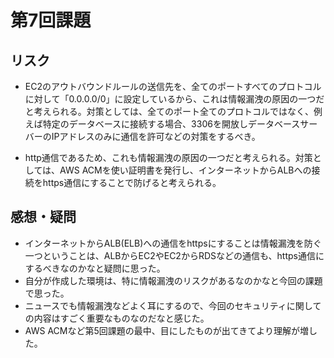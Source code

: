 # 第7回課題

## リスク
- EC2のアウトバウンドルールの送信先を、全てのポートすべてのプロトコルに対して「0.0.0.0/0」に設定しているから、これは情報漏洩の原因の一つだと考えられる。対策としては、全てのポート全てのプロトコルではなく、例えば特定のデータベースに接続する場合、3306を開放しデータベースサーバーのIPアドレスのみに通信を許可などの対策をするべき。

- http通信であるため、これも情報漏洩の原因の一つだと考えられる。対策としては、AWS ACMを使い証明書を発行し、インターネットからALBへの接続をhttps通信にすることで防げると考えられる。


## 感想・疑問
- インターネットからALB(ELB)への通信をhttpsにすることは情報漏洩を防ぐ一つということは、ALBからEC2やEC2からRDSなどの通信も、https通信にするべきなのかなと疑問に思った。
- 自分が作成した環境は、特に情報漏洩のリスクがあるなのかなと今回の課題で思った。
- ニュースでも情報漏洩などよく耳にするので、今回のセキュリティに関しての内容はすごく重要なものなのだなと感じた。
- AWS ACMなど第5回課題の最中、目にしたものが出てきてより理解が増した。
